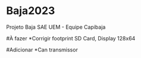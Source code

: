 # Baja2023
Projeto Baja SAE UEM - Equipe Capibaja

#À fazer
*Corrigir footprint SD Card, Display 128x64

#Adicionar
*Can transmissor
